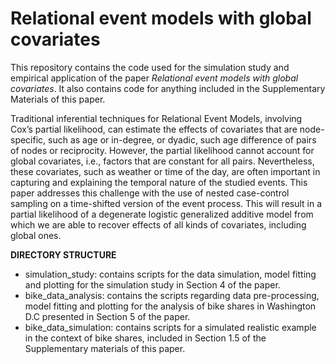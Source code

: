 # Relational event models with global covariates

This repository contains the code used for the simulation study and empirical application of the paper 
_Relational event models with global covariates_. It also contains code for anything included in the Supplementary Materials of this paper.

Traditional inferential techniques for Relational Event Models,
involving Cox’s partial likelihood, can estimate the effects of covariates that are
node-specific, such as age or in-degree, or dyadic, such age difference of pairs of
nodes or reciprocity. However, the partial likelihood cannot account for global
covariates, i.e., factors that are constant for all pairs. Nevertheless,
these covariates, such as weather or time of the day, are often important in capturing and explaining the temporal nature of the studied events. This paper
addresses this challenge with the use of nested case-control sampling on a time-shifted version of the event process. This will result in a partial likelihood of a
degenerate logistic generalized additive model from which we are able to recover
effects of all kinds of covariates, including global ones.


__DIRECTORY STRUCTURE__

- simulation_study: contains scripts for the data simulation, model fitting and plotting for the simulation study in Section 4 of the paper. 
- bike_data_analysis: contains the scripts regarding data pre-processing, model fitting and plotting for the analysis of bike shares in Washington D.C presented in Section 5 of the paper.
- bike_data_simulation: contains scripts for a simulated realistic example in the context of bike shares, included in Section 1.5 of the Supplementary materials of this paper.

